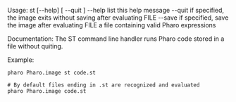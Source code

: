 Usage: st [--help] [ --quit ] <FILE>
	--help    list this help message
	--quit    if specified, the image exits without saving after evaluating FILE
	--save    if specified, save the image after evaluating FILE
	<FILE>    a file containing valid Pharo expressions

Documentation:
The ST command line handler runs Pharo code stored in a file without quiting.

Example:

	pharo Pharo.image st code.st
	
	# By default files ending in .st are recognized and evaluated
	pharo Pharo.image code.st